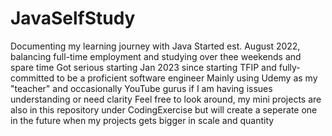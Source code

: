 # JavaSelfStudy
Documenting my learning journey with Java
Started est. August 2022, balancing full-time employment and studying over thee weekends and spare time
Got serious starting Jan 2023 since starting TFIP and fully-committed to be a proficient software engineer
Mainly using Udemy as my "teacher" and occasionally YouTube gurus if I am having issues understanding or need clarity
Feel free to look around, my mini projects are also in this repository under CodingExercise but will create a seperate one 
in the future when my projects gets bigger in scale and quantity
